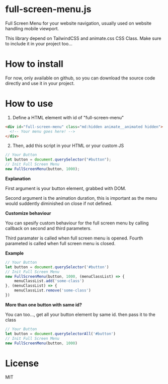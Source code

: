 # full-screen-menu.js

Full Screen Menu for your website navigation, usually used on website handling mobile viewport.

This library depend on TailwindCSS and animate.css CSS Class. Make sure to include it in your project too...

# How to install

For now, only available on github, so you can download the source code directly and use it in your project.

# How to use

1. Define a HTML element with id of "full-screen-menu"

```html
<div id="full-screen-menu" class="md:hidden animate__animated hidden">
  <!-- Your menu goes here! -->
</div>
```

2. Then, add this script in your HTML or your custom JS

```js
// Your Button
let button = document.querySelector("#button");
// Init Full Screen Menu
new FullScreenMenu(button, 1000);
```

**Explanation**

First argument is your button element, grabbed with DOM.

Second argument is the animation duration, this is important as the menu would
suddently diminished on close if not defined.

**Customize behaviour**

You can spesify custom behaviour for the full screen menu
by calling callback on second and third parameters.

Third paramater is called when full screen menu is opened.
Fourth parameted is called when full screen menu is closed.

**Example**

```js
// Your Button
let button = document.querySelector('#button')
// Init Full Screen Menu
new FullScreenMenu(button, 1000, (menuClassList) => {
    menuClassList.add('some-class')
}, (menuClassList) => {
    menuClassList.remove('some-class')
})
```

**More than one button with same id?**

You can too..., get all your button element by same id.
then pass it to the class

```js
// Your Button
let button = document.querySelectorAll('#button')
// Init Full Screen Menu
new FullScreenMenu(button, 1000)
```

# License

MIT